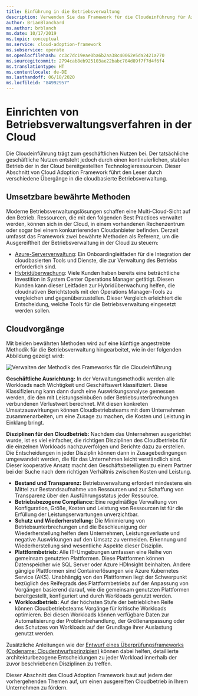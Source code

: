 ```yaml
---
title: Einführung in die Betriebsverwaltung
description: Verwenden Sie das Framework für die Cloudeinführung für Azure, um sich mit den verschiedenen Übergängen vertraut zu machen, die erfolgen müssen, um die cloudbasierte Betriebsverwaltung zu ermöglichen.
author: BrianBlanchard
ms.author: brblanch
ms.date: 10/17/2019
ms.topic: conceptual
ms.service: cloud-adoption-framework
ms.subservice: operate
ms.openlocfilehash: cc3c7dc19eae0ba6b2aa38c40062e5da2421a770
ms.sourcegitcommit: 2794cab8eb925103ae22babc704d89f7f7d4f6f4
ms.translationtype: HT
ms.contentlocale: de-DE
ms.lasthandoff: 06/18/2020
ms.locfileid: "84992957"
---
```

# <a name="establish-operational-management-practices-in-the-cloud"></a>Einrichten von Betriebsverwaltungsverfahren in der Cloud

Die Cloudeinführung trägt zum geschäftlichen Nutzen bei. Der tatsächliche geschäftliche Nutzen entsteht jedoch durch einen kontinuierlichen, stabilen Betrieb der in der Cloud bereitgestellten Technologieressourcen. Dieser Abschnitt von Cloud Adoption Framework führt den Leser durch verschiedene Übergänge in die cloudbasierte Betriebsverwaltung.

## <a name="actionable-best-practices"></a>Umsetzbare bewährte Methoden

Moderne Betriebsverwaltungslösungen schaffen eine Multi-Cloud-Sicht auf den Betrieb. Ressourcen, die mit den folgenden Best Practices verwaltet werden, können sich in der Cloud, in einem vorhandenen Rechenzentrum oder sogar bei einem konkurrierenden Cloudanbieter befinden. Derzeit umfasst das Framework zwei bewährte Methoden als Referenz, um die Ausgereiftheit der Betriebsverwaltung in der Cloud zu steuern:

- [Azure-Serververwaltung](./azure-server-management/index.md): Ein Onboardingleitfaden für die Integration der cloudbasierten Tools und Dienste, die zur Verwaltung des Betriebs erforderlich sind.
- [Hybridüberwachung](./monitor/index.md): Viele Kunden haben bereits eine beträchtliche Investition in System Center Operations Manager getätigt. Diesen Kunden kann dieser Leitfaden zur Hybridüberwachung helfen, die cloudnativen Berichtstools mit den Operations Manager-Tools zu vergleichen und gegenüberzustellen. Dieser Vergleich erleichtert die Entscheidung, welche Tools für die Betriebsverwaltung eingesetzt werden sollen.

## <a name="cloud-operations"></a>Cloudvorgänge

Mit beiden bewährten Methoden wird auf eine künftige angestrebte Methodik für die Betriebsverwaltung hingearbeitet, wie in der folgenden Abbildung gezeigt wird:

<!-- cSpell:ignore caf -->

![Verwalten der Methodik des Frameworks für die Cloudeinführung](../_images/manage/caf-manage.png)

**Geschäftliche Ausrichtung:** In der Verwaltungsmethodik werden alle Workloads nach Wichtigkeit und Geschäftswert klassifiziert. Diese Klassifizierung kann dann durch eine Auswirkungsanalyse gemessen werden, die den mit Leistungseinbußen oder Betriebsunterbrechungen verbundenen Verlustwert berechnet. Mit diesen konkreten Umsatzauswirkungen können Cloudbetriebsteams mit dem Unternehmen zusammenarbeiten, um eine Zusage zu machen, die Kosten und Leistung in Einklang bringt.

**Disziplinen für den Cloudbetrieb:** Nachdem das Unternehmen ausgerichtet wurde, ist es viel einfacher, die richtigen Disziplinen des Cloudbetriebs für die einzelnen Workloads nachzuverfolgen und Berichte dazu zu erstellen. Die Entscheidungen in jeder Disziplin können dann in Zusagebedingungen umgewandelt werden, die für das Unternehmen leicht verständlich sind. Dieser kooperative Ansatz macht den Geschäftsbeteiligten zu einem Partner bei der Suche nach dem richtigen Verhältnis zwischen Kosten und Leistung.

- **Bestand und Transparenz:** Betriebsverwaltung erfordert mindestens ein Mittel zur Bestandsaufnahme von Ressourcen und zur Schaffung von Transparenz über den Ausführungsstatus jeder Ressource.
- **Betriebsbezogene Compliance:** Eine regelmäßige Verwaltung von Konfiguration, Größe, Kosten und Leistung von Ressourcen ist für die Erfüllung der Leistungserwartungen unverzichtbar.
- **Schutz und Wiederherstellung:** Die Minimierung von Betriebsunterbrechungen und die Beschleunigung der Wiederherstellung helfen dem Unternehmen, Leistungsverluste und negative Auswirkungen auf den Umsatz zu vermeiden. Erkennung und Wiederherstellung sind wesentliche Aspekte dieser Disziplin.
- **Plattformbetrieb:** Alle IT-Umgebungen umfassen eine Reihe von gemeinsam genutzten Plattformen. Diese Plattformen können Datenspeicher wie SQL Server oder Azure HDInsight beinhalten. Andere gängige Plattformen sind Containerlösungen wie Azure Kubernetes Service (AKS). Unabhängig von den Plattformen liegt der Schwerpunkt bezüglich des Reifegrads des Plattformbetriebs auf der Anpassung von Vorgängen basierend darauf, wie die gemeinsam genutzten Plattformen bereitgestellt, konfiguriert und durch Workloads genutzt werden.
- **Workloadbetrieb:** Auf der höchsten Stufe der betrieblichen Reife können Cloudbetriebsteams Vorgänge für kritische Workloads optimieren. Bei diesen Workloads können verfügbare Daten zur Automatisierung der Problembehandlung, der Größenanpassung oder des Schutzes von Workloads auf der Grundlage ihrer Auslastung genutzt werden.

Zusätzliche Anleitungen wie der [Entwurf eines Überprüfungsframeworks (Codename: Cloudentwurfsprinzipien)](https://docs.microsoft.com/azure/architecture/framework/resiliency/overview) können dabei helfen, detaillierte architekturbezogene Entscheidungen zu jeder Workload innerhalb der zuvor beschriebenen Disziplinen zu treffen.

Dieser Abschnitt des Cloud Adoption Framework baut auf jedem der vorhergehenden Themen auf, um einen ausgereiften Cloudbetrieb in Ihrem Unternehmen zu fördern.

